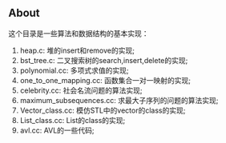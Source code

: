 ## About ##

这个目录是一些算法和数据结构的基本实现：

1. heap.c: 堆的insert和remove的实现;
2. bst_tree.c: 二叉搜索树的search,insert,delete的实现;
3. polynomial.cc: 多项式求值的实现;
4. one_to_one_mapping.cc: 函数集合一对一映射的实现;
5. celebrity.cc: 社会名流问题的算法实现;
6. maximum_subsequences.cc: 求最大子序列的问题的算法实现;
7. Vector_class.cc: 模仿STL中的vector的class的实现;
8. List_class.cc: List的class的实现;
9. avl.cc: AVL的一些代码;
